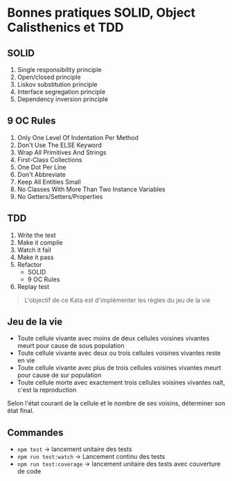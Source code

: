 # Bonnes pratiques SOLID, Object Calisthenics et TDD

## SOLID

1. Single responsibility principle
2. Open/closed principle
3. Liskov substitution principle
4. Interface segregation principle
5. Dependency inversion principle

## 9 OC Rules

1. Only One Level Of Indentation Per Method
2. Don't Use The ELSE Keyword
3. Wrap All Primitives And Strings
4. First-Class Collections
5. One Dot Per Line
6. Don't Abbreviate
7. Keep All Entities Small
8. No Classes With More Than Two Instance Variables
9. No Getters/Setters/Properties

## TDD

1. Write the test
2. Make it compile
3. Watch it fail
4. Make it pass
5. Refactor
   - SOLID
   - 9 OC Rules
6. Replay test

> L'objectif de ce Kata est d'implémenter les règles du jeu de la vie

## Jeu de la vie

- Toute cellule vivante avec moins de deux cellules voisines vivantes meurt pour cause de sous population
- Toute cellule vivante avec deux ou trois cellules voisines vivantes reste en vie
- Toute cellule vivante avec plus de trois cellules voisines vivantes meurt pour cause de sur population
- Toute cellule morte avec exactement trois cellules voisines vivantes naît, c'est la reproduction

Selon l'état courant de la cellule et le nombre de ses voisins, déterminer son état final.

## Commandes

- `npm test` -> lancement unitaire des tests
- `npm run test:watch` -> Lancement continu des tests
- `npm run test:coverage` -> lancement unitaire des tests avec couverture de code

